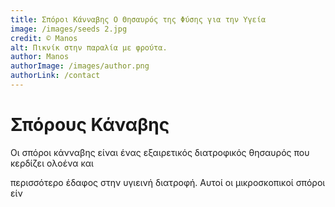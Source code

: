 ```yaml
---
title: Σπόροι Κάνναβης Ο Θησαυρός της Φύσης για την Υγεία
image: /images/seeds 2.jpg
credit: © Manos
alt: Πικνίκ στην παραλία με φρούτα.
author: Manos
authorImage: /images/author.png
authorLink: /contact
---
```


# Σπόρους Κάναβης

Οι σπόροι κάνναβης είναι ένας εξαιρετικός διατροφικός θησαυρός που κερδίζει ολοένα και

περισσότερο έδαφος στην υγιεινή διατροφή. Αυτοί οι μικροσκοπικοί σπόροι είν
